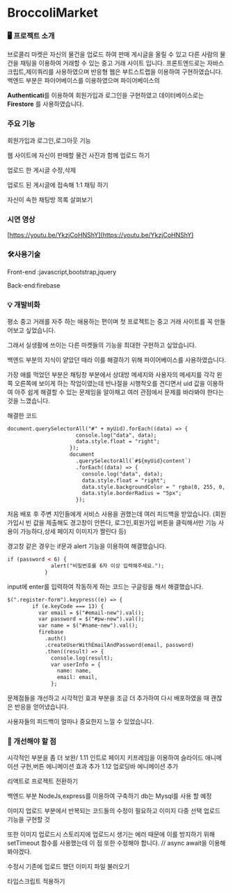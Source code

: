 # BroccoliMarket

### 🖥 프로젝트 소개

브로콜리 마켓은 자신의 물건을 업로드 하여 판매 게시글을 올릴 수 있고 다른 사람의 물건을 채팅을 이용하여 거래할 수 있는 중고 거래 사이트 입니다. 프론트엔드로는 자바스크립트,제이쿼리를 사용하였으며 반응형 웹은 부트스트랩을 이용하여 구현하였습니다. 백엔드 부분은 파이어베이스를 이용하였으며 파이어베이스의

****Authenticati****를 이용하여 회원가입과 로그인을 구현하였고 데이터베이스로는 ****Firestore**** 를 사용하였습니다.

### **주요 기능**

회원가입과 로그인,로그아웃 기능

웹 사이트에 자신이 판매할 물건 사진과 함께 업로드 하기

업로드 한 게시글 수정,삭제

업로드 된 게시글에 접속해 1:1 채팅 하기

자신이 속한 채팅방 목록 살펴보기

### 시연 영상

[https://youtu.be/YkzjCoHNShY](https://youtu.be/YkzjCoHNShY)

### 🛠사용기술

Front-end :javascript,bootstrap,jquery

Back-end:firebase

### 💡 개발비화

평소 중고 거래를 자주 하는 애용하는 편이며  첫 프로젝트는 중고 거래 사이트를 꼭 만들어보고 싶었습니다.

그래서 실생활에 쓰이는 다른 마켓들의 기능을 최대한 구현하고 싶었습니다.

백엔드 부분의 지식이 얕았던 때라 이를 해결하기 위해 파이어베이스를 사용하였습니다.

가장 애를 먹었던 부분은 채팅창 부분에서 상대방 메세지와 사용자의 메세지를 각각 왼쪽 오른쪽에 보이게 하는 작업이였는데 반나절을 시행착오를 견디면서 uid 값을 이용하여 아주 쉽게 해결할 수 있는 문제임을 알아채고 여러 관점에서 문제를 바라봐야 한다는 것을 느꼈습니다.

해결한 코드

```html
document.querySelectorAll("#" + myUid).forEach((data) => {
                      console.log("data", data);
                      data.style.float = "right";
                    });
                    document
                      .querySelectorAll(`#${myUid}content`)
                      .forEach((data) => {
                        console.log("data", data);
                        data.style.float = "right";
                        data.style.backgroundColor = " rgba(0, 255, 0, 0.5)";
                        data.style.borderRadius = "5px";
                      });
```

처음 배포 후 주변 지인들에게 서비스 사용을 권했는데 여러 피드백을 받았습니다. (회원가입시 빈 값을 제출해도 경고창이 안뜬다, 로그인,회원가입 버튼을 클릭해서만 기능 사용이 가능하다,상세 페이지 이미지가 짤린다 등)

경고창 같은 경우는 if문과 alert 기능을 이용하여 해결했습니다.

```html
if (password < 6) {
              alert("비밀번호를 6자 이상 입력해주세요.");
            }
```

 

input에 enter를 입력하여 작동하게 하는 코드는 구글링을 해서 해결했습니다.

```html
$(".register-form").keypress((e) => {
        if (e.keyCode === 13) {
          var email = $("#email-new").val();
          var password = $("#pw-new").val();
          var name = $("#name-new").val();
          firebase
            .auth()
            .createUserWithEmailAndPassword(email, password)
            .then((result) => {
              console.log(result);
              var userInfo = {
                name: name,
                email: email,
              };
```

문제점들을 개선하고  시각적인 효과 부분을 조금 더 추가하여 다시 배포하였을 때  괜찮은 반응을 얻어냈습니다.

사용자들의 피드백이 얼마나 중요한지 느낄 수 있었습니다.

### 🚧 개선해야 할 점

시각적인 부분을 좀 더 보완/ 1.11 인트로 페이지 키프레임을 이용하여 슬라이드 애니메이션       구현,버튼 에니메이션 효과 추가 1.12 업로딩바 에니메이션  추가

리액트로 프로젝트 전환하기

백엔드 부분 NodeJs,express를 이용하여 구축하기 db는 Mysql를 사용 할 예정

이미지 업로드 부분에서 반복되는 코드들의 수정이 필요하고 이미지 다중 선택 업로드 기능을 구현할 것

또한 이미지 업로드시 스토리지에 업로드시 생기는 에러 때문에 이를 방지하기 위해 setTimeout 함수를 사용했는데 이 점 또한 수정해야 합니다. // async await을 이용해봐야겠다.

수정시 기존에 업로드 했던 이미지 파일 불러오기

타입스크립트 적용하기
